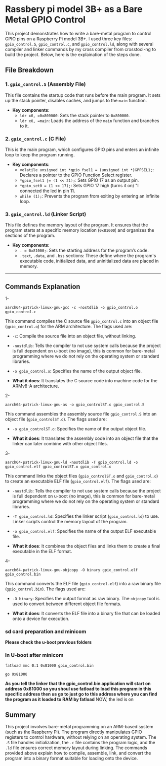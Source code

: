 # Rassbery pi model 3B+ as a Bare Metal GPIO Control

This project demonstrates how to write a bare-metal program to control GPIO pins on a Raspberry Pi model 3B+. I used three key files: `gpio_control.S`, `gpio_control.c`, and `gpio_control.ld`, along with several compiler and linker commands by my cross compiler from crosstool-ng to build the project. Below, here is the explaination of the steps done.

## File Breakdown

### 1. `gpio_control.S` (Assembly File)

This file contains the startup code that runs before the main program. It sets up the stack pointer, disables caches, and jumps to the `main` function.

- **Key components**:
  - `ldr x0, =0x800000`: Sets the stack pointer to `0x800000`.
  - `ldr x0, =main`: Loads the address of the `main` function and branches to it.

### 2. `gpio_control.c` (C File)

This is the main program, which configures GPIO pins and enters an infinite loop to keep the program running.

- **Key components**:
  - `volatile unsigned int *gpio_fsel1 = (unsigned int *)GPFSEL1;`: Declares a pointer to the GPIO Function Select register.
  - `*gpio_fsel1 |= (1 << 21);`: Sets GPIO 17 as an output pin.
  - `*gpio_set0 = (1 << 17);`: Sets GPIO 17 high (turns it on) "I connected the led in pin 11.
  - `while (1);`: Prevents the program from exiting by entering an infinite loop.

### 3. `gpio_control.ld` (Linker Script)

This file defines the memory layout of the program. It ensures that the program starts at a specific memory location (`0x81000`) and organizes the sections of the program.

- **Key components**:
  - `. = 0x81000;`: Sets the starting address for the program’s code.
  - `.text`, `.data`, and `.bss` sections: These define where the program's executable code, initialized data, and uninitialized data are placed in memory.
---

## Commands Explanation
1- 
 ```
 aarch64-patrick-linux-gnu-gcc -c -nostdlib -o gpio_control.o gpio_control.c
```
This command compiles the C source file `gpio_control.c` into an object file (`gpio_control.o`) for the ARM architecture. The flags used are:

- `-c`: Compile the source file into an object file, without linking.
- `-nostdlib`: Tells the compiler to not use system calls because the project is full dependent on u-boot (no image), this is common for bare-metal programming where we do not rely on the operating system or standard libraries.
- `-o gpio_control.o`: Specifies the name of the output object file.

- **What it does**: It translates the C source code into machine code for the ARMv8-A architecture.

2-
 ```
aarch64-patrick-linux-gnu-as -o gpio_controlST.o gpio_control.S
```
This command assembles the assembly source file `gpio_control.S` into an object file (`gpio_controlST.o`). The flags used are:

- `-o gpio_controlST.o`: Specifies the name of the output object file.

- **What it does**: It translates the assembly code into an object file that the linker can later combine with other object files.

3- 
  ```
  aarch64-patrick-linux-gnu-ld -nostdlib -T gpio_control.ld -o gpio_control.elf gpio_controlST.o gpio_control.o
  ```
This command links the object files (`gpio_controlST.o` and `gpio_control.o`) to create an executable ELF file (`gpio_control.elf`). The flags used are:

- `-nostdlib`:  Tells the compiler to not use system calls because the project is full dependent on u-boot (no image), this is common for bare-metal programming where we do not rely on the operating system or standard libraries.
- `-T gpio_control.ld`: Specifies the linker script (`gpio_control.ld`) to use. Linker scripts control the memory layout of the program.
- `-o gpio_control.elf`: Specifies the name of the output ELF executable file.

- **What it does**: It combines the object files and links them to create a final executable in the ELF format.

4-
 ```
 aarch64-patrick-linux-gnu-objcopy -O binary gpio_control.elf gpio_control.bin
```
This command converts the ELF file (`gpio_control.elf`) into a raw binary file (`gpio_control.bin`). The flags used are:

- `-O binary`: Specifies the output format as raw binary. The `objcopy` tool is used to convert between different object file formats.

- **What it does**: It converts the ELF file into a binary file that can be loaded onto a device for execution.


### sd card preparation and minicom 
**Please check the u-boot previous folders**

### In U-boot after minicom 
```
fatload mmc 0:1 0x81000 gpio_control.bin 
``` 
```
go 0x81000
```
**As you tell the linker that the gpio_control.bin application will start on address 0x81000 so you shoul use fatload to load this program in this specific address then us go to just go to this address where you can find the program as it loaded to RAM by fatload**
NOW, the led is on 


## Summary

This project involves bare-metal programming on an ARM-based system (such as the Raspberry Pi). The program directly manipulates GPIO registers to control hardware, without relying on an operating system. The `.S` file handles initialization, the `.c` file contains the program logic, and the `.ld` file ensures correct memory layout during linking. The commands provided above explain how to compile, assemble, link, and convert the program into a binary format suitable for loading onto the device.
